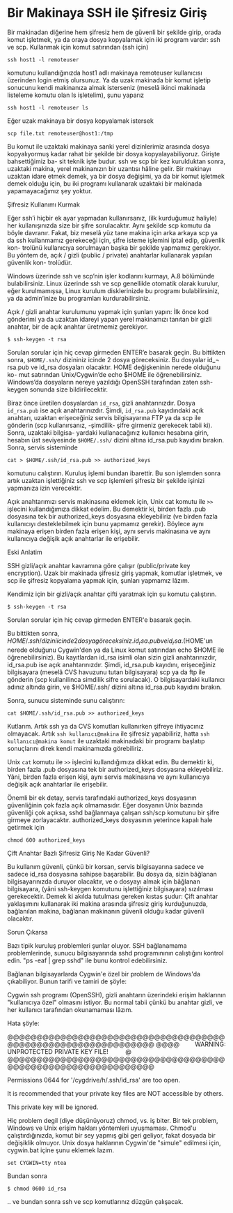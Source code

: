 # Bir Makinaya SSH ile Şifresiz Giriş

Bir makinadan diğerine hem şifresiz hem de güvenli bir şekilde girip, orada
komut işletmek, ya da oraya dosya kopyalamak için iki program vardır: ssh ve
scp. Kullanmak için komut satırından (ssh için)

```
ssh host1 -l remoteuser
```

komutunu kullandığınızda host1 adlı makinaya remoteuser kullanıcısı
üzerinden login etmiş olursunuz. Ya da uzak makinada bir komut işletip
sonucunu kendi makinanıza almak isterseniz (meselâ ikinci makinada
listeleme komutu olan ls işletelim), şunu yaparız

```
ssh host1 -l remoteuser ls
```

Eğer uzak makinaya bir dosya kopyalamak istersek

```
scp file.txt remoteuser@host1:/tmp
```

Bu komut ile uzaktaki makinaya sanki yerel dizinlerimiz arasında dosya
kopyalıyormuş kadar rahat bir şekilde bir dosya
kopyalayabiliyoruz. Girişte bahsettiğimiz ba- sit teknik işte
budur. ssh ve scp bir kez kurulduktan sonra, uzaktaki makina, yerel
makinanızın bir uzantısı hâline gelir. Bir makinayı uzaktan idare
etmek demek, ya bir dosya değişimi, ya da bir komut işletmek demek
olduğu için, bu iki programı kullanarak uzaktaki bir makinada
yapamayacağımız şey yoktur.

Şifresiz Kullanımı Kurmak

Eğer ssh’i hiçbir ek ayar yapmadan kullanırsanız, (ilk kurduğumuz haliyle)
her kullanışınızda size bir şifre sorulacaktır. Aynı şekilde scp komutu da böyle
davranır. Fakat, biz meselâ yüz tane makina için arka arkaya scp ya da ssh
kullanmamız gerekeceği için, şifre isteme işlemini iptal edip, güvenlik kon-
trolünü kullanıcıya sorulmayan başka bir şekilde yapmamız gerekiyor. Bu yöntem
de, açık / gizli (public / private) anahtarlar kullanarak yapılan güvenlik kon-
trolüdür.

Windows üzerinde ssh ve scp’nin işler kodlarını kurmayı, A.8 bölümünde
bulabilirsiniz. Linux üzerinde ssh ve scp genellikle otomatik olarak kurulur,
eğer kurulmamışsa, Linux kurulum disklerinizde bu programı bulabilirsiniz, ya
da admin’inize bu programları kurdurabilirsiniz.

Açık / gizli anahtar kurulumunu yapmak için şunları yapın: İlk önce kod
gönderimi ya da uzaktan idareyi yapan yerel makinamızı tanıtan bir gizli
anahtar, bir de açık anahtar üretmemiz gerekiyor.

```
$ ssh-keygen -t rsa
```

Sorulan sorular için hiç cevap girmeden ENTER’e basarak geçin. Bu
bittikten sonra, `$HOME/.ssh/` dizininiz icinde 2 dosya
göreceksiniz. Bu dosyalar id_¬ rsa.pub ve id_rsa dosyaları
olacaktır. HOME değişkeninin nerede olduğunu ko- mut satırından
Unix/Cygwin’de echo \$HOME ile öğrenebilirsiniz. Windows’da dosyaların
nereye yazıldığı OpenSSH tarafından zaten ssh-keygen sonunda size
bildirilecektir.

Biraz önce üretilen dosyalardan `id_rsa`, gizli anahtarınızdır. Dosya
`id_rsa.pub` ise açık anahtarınızdır. Şimdi, `id_rsa.pub` kayıdındaki
açık anahtarı, uzaktan erişeceğiniz servis bilgisayarına FTP ya da scp
ile gönderin (scp kullanırsanız, -şimdilik- şifre girmeniz gerekecek
tabii ki). Sonra, uzaktaki bilgisa- yardaki kullanacağınız kullanıcı
hesabına girin, hesabın üst seviyesinde `$HOME/.ssh/` dizini altına
id_rsa.pub kayıdını bırakın. Sonra, servis sisteminde

```
cat > $HOME/.ssh/id_rsa.pub >> authorized_keys
```

komutunu calıştırın. Kuruluş işlemi bundan ibarettir. Bu son işlemden
sonra artık uzaktan işlettiğiniz ssh ve scp işlemleri şifresiz bir
şekilde işinizi yapmanıza izin verecektir.

Açık anahtarımızı servis makinasına eklemek için, Unix cat komutu ile
`>>` işlecini kullandığımıza dikkat edelim. Bu demektir ki, birden
fazla .pub dosyasına tek bir authorized_keys dosyasına ekleyebiliriz
(ve birden fazla kullanıcıyı desteklebilmek için bunu yapmamız
gerekir). Böylece aynı makinaya erişen birden fazla erişen kişi, aynı
servis makinasına ve aynı kullanıcıya değişik açık anahtarlar ile
erişebilir.

Eski Anlatim

SSH gizli/açık anahtar kavramına göre çalışır (public/private key
encryption). Uzak bir makinada şifresiz giriş yapmak, komutlar
işletmek, ve scp ile şifresiz kopyalama yapmak için, şunları yapmamız
lâzım.

Kendimiz için bir gizli/açık anahtar çifti yaratmak için şu komutu
çalıştırın.

```
$ ssh-keygen -t rsa
```

Sorulan sorular için hiç cevap girmeden ENTER'e basarak geçin.

Bu bittikten sonra, $HOME/.ssh/ dizini icinde 2 dosya
göreceksiniz. id_rsa.pub ve id_rsa. ($HOME'un nerede olduğunu
Cygwin'den ya da Linux komut satırından echo $HOME ile
öğrenebilirsiniz). Bu kayıtlardan id_rsa isimli olan sizin gizli
anahtarınızdır, id_rsa.pub ise açık anahtarınızdır. Şimdi, id_rsa.pub
kayıdını, erişeceğiniz bilgisayara (meselâ CVS havuzunu tutan
bilgisayara) scp ya da ftp ile gönderin (scp kullanilinca simdilik
sifre sorulacak). O bilgisayardaki kullanıcı adınız altında girin, ve
$HOME/.ssh/ dizini altına id_rsa.pub kayıdını bırakın.

Sonra, sunucu sisteminde sunu calıştırın:

```
cat $HOME/.ssh/id_rsa.pub >> authorized_keys
```

Kutlarım. Artık ssh ya da CVS komutları kullanırken şifreye
ihtiyacınız olmayacak. Artık `ssh kullanıcı@makina` ile şifresiz
yapabiliriz, hatta `ssh kullanıcı@makina komut` ile uzaktaki
makinadaki bir programı başlatıp sonuçlarını direk kendi makinamızda
görebiliriz.

Unix `cat` komutu ile `>>` işlecini kullandığımıza dikkat edin. Bu
demektir ki, birden fazla .pub dosyasına tek bir authorized_keys
dosyasına ekleyebiliriz. Yâni, birden fazla erişen kişi, aynı servis
makinasına ve aynı kullanıcıya değişik açık anahtarlar ile erişebilir.

Önemli bir ek detay, servis tarafındaki authorized_keys dosyasının
güvenliğinin çok fazla açık olmamasıdır. Eğer dosyanın Unix bazında
güvenliği çok açıksa, sshd bağlanmaya çalışan ssh/scp komutunu bir
şifre girmeye zorlayacaktır. authorized_keys dosyasının yeterince
kapalı hale getirmek için

```
chmod 600 authorized_keys
```

Çift Anahtar Bazlı Şifresiz Giriş Ne Kadar Güvenli?

Bu kullanım güvenli, çünkü bir korsan, servis bilgisayarına sadece ve
sadece id_rsa dosyasına sahipse başarabilir. Bu dosya da, sizin
bâğlanan bilgisayarınızda duruyor olacaktır, ve o dosyayı almak için
bâğlanan bilgisayara, (yâni ssh-keygen komutunu işlettiğiniz
bilgisayara) sızılması gerekecektir. Demek ki akılda tutulması gereken
kıstas şudur: Çift anahtar yaklaşımını kullanarak iki makina arasında
şifresiz giriş kurduğunuzda, bağlanılan makina, bağlanan makinanın
güvenli olduğu kadar güvenli olacaktır.

Sorun Çıkarsa

Bazı tipik kuruluş problemleri şunlar oluyor. SSH bağlanamama
problemlerinde, sunucu bilgisayarında sshd programınının calıştığını
kontrol edin. "ps -eaf | grep sshd" ile bunu kontrol edebilirsiniz.

Bağlanan bilgisayarlarda Cygwin'e özel bir problem de Windows'da
çıkabiliyor. Bunun tarifi ve tamiri de şöyle:

Cygwin ssh programı (OpenSSH), gizli anahtarın üzerindeki erişim
haklarının "kullanıcıya özel" olmasını istiyor. Bu normal tabii çünkü
bu anahtar gizli, ve her kullanıcı tarafından okunamaması lâzım.

Hata şöyle:

@@@@@@@@@@@@@@@@@@@@@@@@@@@@@@@@@@@@@@@@@@@@@@@@@@@@@@@@@@@@@@
@@@@         WARNING: UNPROTECTED PRIVATE KEY FILE!          @
@@@@@@@@@@@@@@@@@@@@@@@@@@@@@@@@@@@@@@@@@@@@@@@@@@@@@@@@@@@@@@

Permissions 0644 for '/cygdrive/h/.ssh/id_rsa' are too open.

It is recommended that your private key files are NOT accessible by
others.

This private key will be ignored.

Hiç problem degil (diye düşünüyoruz) chmod, vs. iş biter. Bir tek
problem, Windows ve Unix erişim hakları yöntemleri uyuşmaması. Chmod'u
çalıştırdığınızda, komut bir sey yapmış gibi geri geliyor, fakat
dosyada bir değişiklik olmuyor. Unix dosya haklarının Cygwin'de
"simule" edilmesi için, cygwin.bat içine şunu eklemek lazım.

```
set CYGWIN=tty ntea
```

Bundan sonra

```
$ chmod 0600 id_rsa
```

.. ve bundan sonra ssh ve scp komutlarınız düzgün çalışacak.

